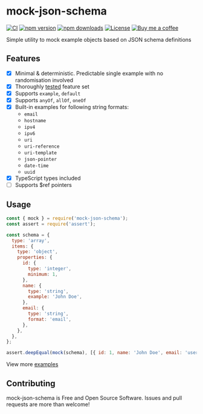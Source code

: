 # mock-json-schema
[![CI](https://github.com/anttiviljami/mock-json-schema/workflows/CI/badge.svg)](https://github.com/anttiviljami/mock-json-schema/actions?query=workflow%3ACI)
[![npm version](https://img.shields.io/npm/v/mock-json-schema.svg)](https://www.npmjs.com/package/mock-json-schema)
[![npm downloads](https://img.shields.io/npm/dw/mock-json-schema)](https://www.npmjs.com/package/mock-json-schema)
[![License](http://img.shields.io/:license-mit-blue.svg)](https://github.com/anttiviljami/mock-json-schema/blob/master/LICENSE)
[![Buy me a coffee](https://img.shields.io/badge/donate-buy%20me%20a%20coffee-orange)](https://buymeacoff.ee/anttiviljami)

Simple utility to mock example objects based on JSON schema definitions

## Features

- [x] Minimal & deterministic. Predictable single example with no randomisation involved
- [x] Thoroughly [tested](https://github.com/anttiviljami/mock-json-schema/blob/master/src/mock.test.ts) feature set
- [x] Supports `example`, `default`
- [x] Supports `anyOf`, `allOf`, `oneOf`
- [x] Built-in examples for following string formats:
	- `email`
	- `hostname`
	- `ipv4`
	- `ipv6`
	- `uri`
	- `uri-reference`
	- `uri-template`
	- `json-pointer`
	- `date-time`
	- `uuid`
- [x] TypeScript types included
- [ ] Supports $ref pointers

## Usage

```javascript
const { mock } = require('mock-json-schema');
const assert = require('assert');

const schema = {
  type: 'array',
  items: {
    type: 'object',
    properties: {
      id: {
        type: 'integer',
        minimum: 1,
      },
      name: {
        type: 'string',
        example: 'John Doe',
      },
      email: {
        type: 'string',
        format: 'email',
      },
    },
  },
};

assert.deepEqual(mock(schema), [{ id: 1, name: 'John Doe', email: 'user@example.com' }]);
```

View more [examples](https://github.com/anttiviljami/mock-json-schema/blob/master/src/mock.test.ts)

## Contributing

mock-json-schema is Free and Open Source Software. Issues and pull requests are more than welcome!
